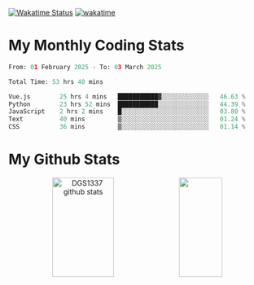 [![Wakatime Status](https://github.com/noopurphalak/noopurphalak/workflows/wakatime-status-update/badge.svg)](https://github.com/noopurphalak/noopurphalak/actions/workflows/main.yml)
[![wakatime](https://wakatime.com/badge/user/80ace140-ef40-4fdd-b8ed-f3be3d2e1aea.svg)](https://wakatime.com/@80ace140-ef40-4fdd-b8ed-f3be3d2e1aea)

# My Monthly Coding Stats

<!--START_SECTION:waka-->

```python
From: 01 February 2025 - To: 03 March 2025

Total Time: 53 hrs 40 mins

Vue.js        25 hrs 4 mins   ███████████▓░░░░░░░░░░░░░   46.63 %
Python        23 hrs 52 mins  ███████████░░░░░░░░░░░░░░   44.39 %
JavaScript    2 hrs 2 mins    █░░░░░░░░░░░░░░░░░░░░░░░░   03.80 %
Text          40 mins         ▒░░░░░░░░░░░░░░░░░░░░░░░░   01.24 %
CSS           36 mins         ▒░░░░░░░░░░░░░░░░░░░░░░░░   01.14 %
```

<!--END_SECTION:waka-->

# My Github Stats
<div style="text-align: center;">
  <img width="49%" height="195px" src="https://github-readme-stats-sigma-five.vercel.app/api?username=noopurphalak&show_icons=true&count_private=true&hide_border=true&title_color=00FFFF&icon_color=00FFFF&text_color=00FFFF&bg_color=0d1117" alt="DGS1337 github stats" />
  <img width="41%" height="195px" src="https://github-readme-stats-sigma-five.vercel.app/api/top-langs/?username=noopurphalak&layout=compact&hide_border=true&title_color=00FFFF&text_color=00FFFF&bg_color=0d1117" />
</div>

